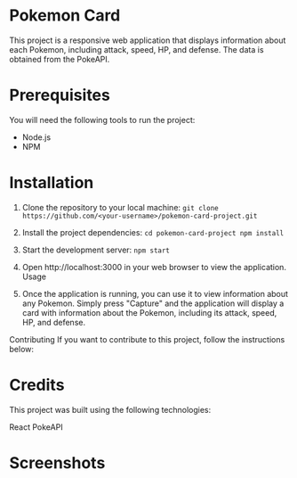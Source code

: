 # Pokemon Card

This project is a responsive web application that displays information about each Pokemon, including attack, speed, HP, and defense. The data is obtained from the PokeAPI.

# Prerequisites

You will need the following tools to run the project:

- Node.js
- NPM

# Installation

1. Clone the repository to your local machine:
   `git clone https://github.com/<your-username>/pokemon-card-project.git`

2. Install the project dependencies:
   `cd pokemon-card-project
npm install`

3. Start the development server:
   `npm start`

4. Open http://localhost:3000 in your web browser to view the application.
   Usage

5. Once the application is running, you can use it to view information about any Pokemon. Simply press "Capture" and the application will display a card with information about the Pokemon, including its attack, speed, HP, and defense.

Contributing
If you want to contribute to this project, follow the instructions below:

# Credits

This project was built using the following technologies:

React
PokeAPI

# Screenshots

